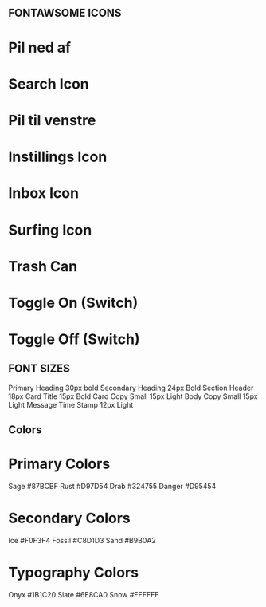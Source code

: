 ## FONTAWSOME ICONS

# Pil ned af
<i class="fas fa-chevron-down"></i>

# Search Icon
<i class="fas fa-search search-logo"></i>

# Pil til venstre
<i class="fas fa-angle-left"></i>

# Instillings Icon   
<i class="fas fa-cog"></i>

# Inbox Icon
<i class="fas fa-inbox"></i>

# Surfing Icon
<i class="fab fa-blogger"></i>

# Trash Can
<i class="fas fa-trash-alt"></i>

# Toggle On (Switch)
<i class="fas fa-toggle-on"></i>

# Toggle Off (Switch)
<i class="fas fa-toggle-off"></i>

## FONT SIZES
Primary Heading 30px bold
Secondary Heading 24px Bold
Section Header 18px
Card Title 15px Bold
Card Copy Small 15px Light
Body Copy Small 15px Light
Message Time Stamp 12px Light

## Colors

# Primary Colors
Sage #87BCBF
Rust #D97D54
Drab #324755
Danger #D95454

# Secondary Colors
Ice #F0F3F4
Fossil #C8D1D3
Sand #B9B0A2

# Typography Colors
Onyx #1B1C20
Slate #6E8CA0
Snow #FFFFFF